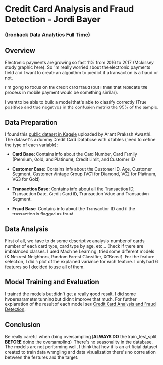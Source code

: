 # Credit Card Analysis and Fraud Detection - Jordi Bayer
### (Ironhack Data Analytics Full Time)

## Overview

Electronic payments are growing so fast 11% from 2016 to 2017 (Mckinsey study graphic here). So I'm really worried about the electronic payments field and I want to create an algorithm to predict if a transaction is a fraud or not. 

I'm going to focus on the credit card fraud (but I think that replicate the process in mobile payment would be something similar).

I want to be able to build a model that's able to classify correctly (True positives and true negatives in the confusion matrix) the 95% of the sample.

## Data Preparation

I found this [public dataset in Kaggle](https://www.kaggle.com/ananta/credit-card-data "Credit Card Data from Kaggle") uploaded by Anant Prakash Awasthi. The dataset's a dummy Credit Card Database with 4 tables (need to define the type of each variable):

  * **Card Base:** Contains info about the Card Number, Card Family (Premium, Gold, and Platinum), Credit Limit, and Customer ID

  * **Customer Base:** Contains info about the Customer ID, Age, Customer Segment, Customer Vintage Group (VG1 for Diamond, VG2 for Platinum, VG3 for Gold)

  * **Transaction Base:** Contains info about all the Transaction ID, Transaction Date, Credit Card ID, Transaction Value and  Transaction Segment.

  * **Fraud Base:** Contains info about the Transaction ID and if the transaction is flagged as fraud.


## Data Analysis

First of all, we have to do some descriptive analysis, number of cards, number of each card type, card type by age, etc...
Check if there are imbalanced classes.
I used Machine Learning, tried some different models (K Nearest Neighbors, Random Forest Classifier, XGBoost).
For the feature selection, I did a plot of the explained variance for each feature. I only had 6 features so I decided to use all of them.

## Model Training and Evaluation

I trained the models but didn't get a really good result. I did some hyperparameter tunning but didn't improve that much.
For further explanation of the result of each model see [Credit Card Analysis and Fraud Detection](../master/Credit%20Card%20Analysis%20and%20Fraud%20Detection.ipynb).

## Conclusion

Be really careful when doing oversampling (**ALWAYS DO** the train_test_split **BEFORE** doing the oversampling).
There's no seasonality in the database.
The models are not performing well, I think that how it is an artificial dataset created to train data wrangling and data visualization there's no correlation between the features and the target.
